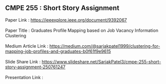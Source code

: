 ## CMPE 255 : Short Story Assignment

Paper Link : https://ieeexplore.ieee.org/document/9392067
<br><br>
Paper Title : Graduates Profile Mapping based on Job Vacancy Information Clustering
<br><br>
Medium Article Link : https://medium.com/@sarjakpatel1999/clustering-for-mapping-job-profiles-and-graduates-b0f61f9e9615
<br><br>
Slide Share Link : https://www.slideshare.net/SarjakPatel3/cmpe-255-short-story-assignment-250761247
<br><br>
Presentation Link : 
